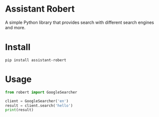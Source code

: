 # Assistant Robert
A simple Python library that provides search with different search engines and more.

# Install
```
pip install assistant-robert
```

# Usage
```py
from robert import GoogleSearcher

client = GoogleSearcher('en')
result = client.search('hello')
print(result)
```